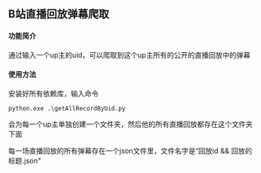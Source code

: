 ## B站直播回放弹幕爬取

#### 功能简介

通过输入一个up主的uid，可以爬取到这个up主所有的公开的直播回放中的弹幕

#### 使用方法

安装好所有依赖库，输入命令

`python.exe .\getAllRecordByUid.py`

会为每一个up主单独创建一个文件夹，然后他的所有直播回放都存在这个文件夹下面

每一场直播回放的所有弹幕存在一个json文件里，文件名字是“回放id && 回放的标题.json"